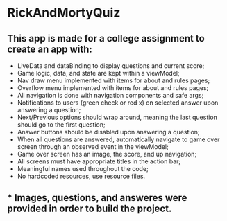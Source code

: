 # RickAndMortyQuiz

## This app is made for a college assignment to create an app with:  
* LiveData and dataBinding to display questions and current score;  
* Game logic, data, and state are kept within a viewModel;  
* Nav draw menu implemented with items for about and rules pages;  
* Overflow menu implemented with items for about and rules pages;  
* All navigation is done with navigation components and safe args;  
* Notifications to users (green check or red x) on selected answer upon answering a question;  
* Next/Previous options should wrap around, meaning the last question should go to the first question;  
* Answer buttons should be disabled upon answering a question;  
* When all questions are answered, automatically navigate to game over screen through an observed event in the viewModel;  
* Game over screen has an image, the score, and up navigation;  
* All screens must have appropriate titles in the action bar;  
* Meaningful names used throughout the code;  
* No hardcoded resources, use resource files.

## * Images, questions, and answeres were provided in order to build the project.
